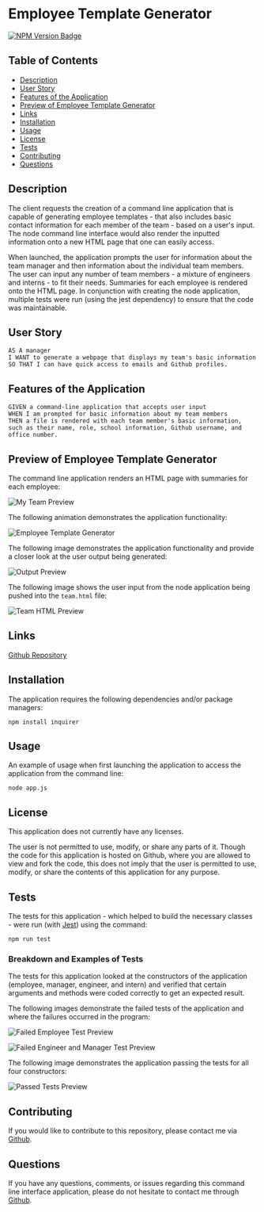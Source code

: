 # Employee Template Generator

[![NPM Version Badge](https://badge.fury.io/js/%40angular%2Fcore.svg)](https://badge.fury.io/js/%40angular%2Fcore)

## Table of Contents
*  [Description](#description)
*  [User Story](#user-story)
*  [Features of the Application](#features-of-the-application)
*  [Preview of Employee Template Generator](#preview-of-employee-template-generator)
*  [Links](#links)
*  [Installation](#installation)
*  [Usage](#usage)
*  [License](#license)
*  [Tests](#tests)
*  [Contributing](#contributing)
*  [Questions](#questions)

## Description

The client requests the creation of a command line application that is capable of generating employee templates - that also includes basic contact information for each member of the team - based on a user's input. The node command line interface would also render the inputted information onto a new HTML page that one can easily access.

When launched, the application prompts the user for information about the team manager and then information about the individual team members. The user can input any number of team members - a mixture of engineers and interns - to fit their needs. Summaries for each employee is rendered onto the HTML page. In conjunction with creating the node application, multiple tests were run (using the jest dependency) to ensure that the code was maintainable.

## User Story
~~~
AS A manager   
I WANT to generate a webpage that displays my team's basic information  
SO THAT I can have quick access to emails and Github profiles.
~~~

## Features of the Application
~~~
GIVEN a command-line application that accepts user input  
WHEN I am prompted for basic information about my team members  
THEN a file is rendered with each team member's basic information, such as their name, role, school information, Github username, and office number.
~~~

## Preview of Employee Template Generator

The command line application renders an HTML page with summaries for each employee:

![My Team Preview](assets/images/myTeamPreview.png)

The following animation demonstrates the application functionality:

![Employee Template Generator](https://github.com/rh9891/EmployeeTemplateGenerator/blob/master/assets/images/Employee%20Template%20Generator.gif)

The following image demonstrates the application functionality and provide a closer look at the user output being generated:

![Output Preview](assets/images/outputPreview.jpg)

The following image shows the user input from the node application being pushed into the ``team.html`` file:

![Team HTML Preview](assets/images/teamHTMLPreview.jpg)

## Links

[Github Repository](https://github.com/rh9891/EmployeeTemplateGenerator)

## Installation

The application requires the following dependencies and/or package managers:
~~~
npm install inquirer
~~~

## Usage

An example of usage when first launching the application to access the application from the command line:
~~~
node app.js
~~~

## License

This application does not currently have any licenses.

The user is not permitted to use, modify, or share any parts of it. Though the code for this application is hosted on Github, where you are allowed to view and fork the code, this does not imply that the user is permitted to use, modify, or share the contents of this application for any purpose.

## Tests

The tests for this application - which helped to build the necessary classes - were run (with [Jest](https://jestjs.io/docs/en/getting-started)) using the command:
~~~
npm run test
~~~

### Breakdown and Examples of Tests 

The tests for this application looked at the constructors of the application (employee, manager, engineer, and intern) and verified that certain arguments and methods were coded correctly to get an expected result.

The following images demonstrate the failed tests of the application and where the failures occurred in the program:

![Failed Employee Test Preview](assets/images/failedEmployeeTest.png)

![Failed Engineer and Manager Test Preview](assets/images/failedEngineerManagerTest.png)

The following image demonstrates the application passing the tests for all four constructors:

![Passed Tests Preview](assets/images/passedTestsPreview.png)

## Contributing

If you would like to contribute to this repository, please contact me via [Github](https://github.com/rh9891).

## Questions

If you have any questions, comments, or issues regarding this command line interface application, please do not hesitate to contact me through [Github](https://github.com/rh9891).